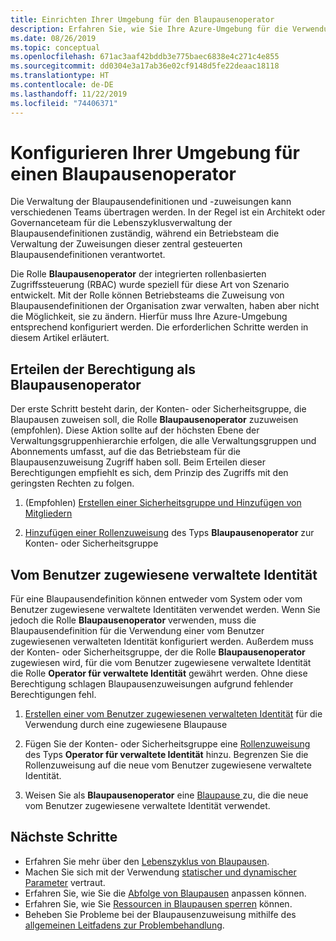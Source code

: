 ```yaml
---
title: Einrichten Ihrer Umgebung für den Blaupausenoperator
description: Erfahren Sie, wie Sie Ihre Azure-Umgebung für die Verwendung der Rolle „Blaupausenoperator“ der integrierten rollenbasierten Zugriffssteuerung (Role-Based Access Control, RBAC) konfigurieren.
ms.date: 08/26/2019
ms.topic: conceptual
ms.openlocfilehash: 671ac3aaf42bddb3e775baec6838e4c271c4e855
ms.sourcegitcommit: dd0304e3a17ab36e02cf9148d5fe22deaac18118
ms.translationtype: HT
ms.contentlocale: de-DE
ms.lasthandoff: 11/22/2019
ms.locfileid: "74406371"
---
```

# <a name="configure-your-environment-for-a-blueprint-operator"></a>Konfigurieren Ihrer Umgebung für einen Blaupausenoperator

Die Verwaltung der Blaupausendefinitionen und -zuweisungen kann verschiedenen Teams übertragen werden. In der Regel ist ein Architekt oder Governanceteam für die Lebenszyklusverwaltung der Blaupausendefinitionen zuständig, während ein Betriebsteam die Verwaltung der Zuweisungen dieser zentral gesteuerten Blaupausendefinitionen verantwortet.

Die Rolle **Blaupausenoperator** der integrierten rollenbasierten Zugriffssteuerung (RBAC) wurde speziell für diese Art von Szenario entwickelt. Mit der Rolle können Betriebsteams die Zuweisung von Blaupausendefinitionen der Organisation zwar verwalten, haben aber nicht die Möglichkeit, sie zu ändern. Hierfür muss Ihre Azure-Umgebung entsprechend konfiguriert werden. Die erforderlichen Schritte werden in diesem Artikel erläutert.

## <a name="grant-permission-to-the-blueprint-operator"></a>Erteilen der Berechtigung als Blaupausenoperator

Der erste Schritt besteht darin, der Konten- oder Sicherheitsgruppe, die Blaupausen zuweisen soll, die Rolle **Blaupausenoperator** zuzuweisen (empfohlen). Diese Aktion sollte auf der höchsten Ebene der Verwaltungsgruppenhierarchie erfolgen, die alle Verwaltungsgruppen und Abonnements umfasst, auf die das Betriebsteam für die Blaupausenzuweisung Zugriff haben soll. Beim Erteilen dieser Berechtigungen empfiehlt es sich, dem Prinzip des Zugriffs mit den geringsten Rechten zu folgen.

1. (Empfohlen) [Erstellen einer Sicherheitsgruppe und Hinzufügen von Mitgliedern](../../../active-directory/fundamentals/active-directory-groups-create-azure-portal.md)

1. [Hinzufügen einer Rollenzuweisung](../../../role-based-access-control/role-assignments-portal.md#add-a-role-assignment) des Typs **Blaupausenoperator** zur Konten- oder Sicherheitsgruppe

## <a name="user-assign-managed-identity"></a>Vom Benutzer zugewiesene verwaltete Identität

Für eine Blaupausendefinition können entweder vom System oder vom Benutzer zugewiesene verwaltete Identitäten verwendet werden. Wenn Sie jedoch die Rolle **Blaupausenoperator** verwenden, muss die Blaupausendefinition für die Verwendung einer vom Benutzer zugewiesenen verwalteten Identität konfiguriert werden. Außerdem muss der Konten- oder Sicherheitsgruppe, der die Rolle **Blaupausenoperator** zugewiesen wird, für die vom Benutzer zugewiesene verwaltete Identität die Rolle **Operator für verwaltete Identität** gewährt werden. Ohne diese Berechtigung schlagen Blaupausenzuweisungen aufgrund fehlender Berechtigungen fehl.

1. [Erstellen einer vom Benutzer zugewiesenen verwalteten Identität](../../../active-directory/managed-identities-azure-resources/how-to-manage-ua-identity-portal.md#create-a-user-assigned-managed-identity) für die Verwendung durch eine zugewiesene Blaupause

1. Fügen Sie der Konten- oder Sicherheitsgruppe eine [Rollenzuweisung](../../../role-based-access-control/role-assignments-portal.md#add-a-role-assignment) des Typs **Operator für verwaltete Identität** hinzu. Begrenzen Sie die Rollenzuweisung auf die neue vom Benutzer zugewiesene verwaltete Identität.

1. Weisen Sie als **Blaupausenoperator** eine [Blaupause ](../create-blueprint-portal.md#assign-a-blueprint) zu, die die neue vom Benutzer zugewiesene verwaltete Identität verwendet.

## <a name="next-steps"></a>Nächste Schritte

- Erfahren Sie mehr über den [Lebenszyklus von Blaupausen](../concepts/lifecycle.md).
- Machen Sie sich mit der Verwendung [statischer und dynamischer Parameter](../concepts/parameters.md) vertraut.
- Erfahren Sie, wie Sie die [Abfolge von Blaupausen](../concepts/sequencing-order.md) anpassen können.
- Erfahren Sie, wie Sie [Ressourcen in Blaupausen sperren](../concepts/resource-locking.md) können.
- Beheben Sie Probleme bei der Blaupausenzuweisung mithilfe des [allgemeinen Leitfadens zur Problembehandlung](../troubleshoot/general.md).